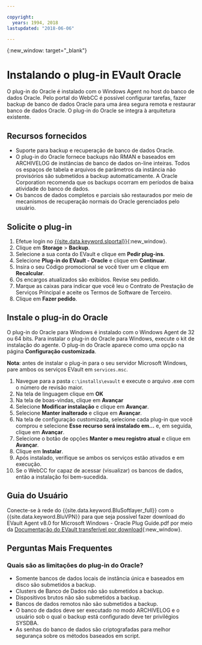 ```yaml
---

copyright:
  years: 1994, 2018
lastupdated: "2018-06-06"

---
```

{:new_window: target="_blank"}

# Instalando o plug-in EVault Oracle

O plug-in do Oracle é instalado com o Windows Agent no host do banco de dados Oracle. Pelo portal do WebCC é possível configurar tarefas, fazer backup de banco de dados Oracle para uma área segura remota e restaurar banco de dados Oracle. 
O plug-in do Oracle se integra à arquitetura existente.

## Recursos fornecidos

- Suporte para backup e recuperação de banco de dados Oracle.
- O plug-in do Oracle fornece backups não RMAN e baseados em ARCHIVELOG de
instâncias de banco de dados on-line inteiras. Todos os espaços de tabela e arquivos de parâmetros da instância
não provisórios são submetidos a backup automaticamente. A Oracle Corporation recomenda que os backups ocorram
em períodos de baixa atividade do banco de dados.
- Os bancos de dados completos e parciais são restaurados por meio de mecanismos de recuperação
normais do Oracle gerenciados pelo usuário.

## Solicite o plug-in

1. Efetue login no [{{site.data.keyword.slportal}}](https://control.softlayer.com/){:new_window}.
2. Clique em **Storage** > **Backup**.
3. Selecione a sua conta do EVault e clique em **Pedir plug-ins**.
4. Selecione **Plug-in do EVault - Oracle** e clique em
**Continuar**.
5. Insira o seu Código promocional se você tiver um e clique em **Recalcular**.
6. Os encargos atualizados são exibidos. Revise seu pedido.
7. Marque as caixas para indicar que você leu o Contrato de Prestação de Serviços Principal e aceite os Termos de Software de Terceiro. 
8. Clique em **Fazer pedido**.

## Instale o plug-in do Oracle

O plug-in do Oracle para Windows é instalado com o Windows Agent de 32 ou 64 bits.
Para instalar o plug-in do Oracle para Windows, execute o kit de instalação do agente. O plug-in do Oracle
aparece como uma opção na página **Configuração customizada**.

**Nota**: antes de instalar o plug-in para o seu servidor Microsoft Windows, pare ambos os serviços EVault em `services.msc`.  

1. Navegue para a pasta `c:\installs\evault` e execute o arquivo .exe com o número de
revisão maior.
2. Na tela de linguagem clique em **OK**
3. Na tela de boas-vindas, clique em **Avançar**
4. Selecione **Modificar instalação** e clique em **Avançar**.
5. Selecione **Manter inalterado** e clique em **Avançar**.
6. Na tela de configuração customizada, selecione cada plug-in que você comprou e selecione **Esse recurso será instalado em...** e, em seguida, clique em **Avançar**.
7. Selecione o botão de opções **Manter o meu registro atual** e clique em **Avançar**.
8. Clique em **Instalar**.
9. Após instalado, verifique se ambos os serviços estão ativados e em execução.
10. Se o WebCC for capaz de acessar (visualizar) os bancos de dados, então a instalação foi bem-sucedida. 

## Guia do Usuário

Conecte-se à rede do {{site.data.keyword.BluSoftlayer_full}} com
o {{site.data.keyword.BluVPN}} para que seja possível fazer download do EVault Agent v8.0 for Microsoft
Windows - Oracle Plug Guide.pdf por meio da
[Documentação do EVault
transferível por download](http://downloads.service.softlayer.com/evault/Documentation/){:new_window}.

## Perguntas Mais Frequentes

### Quais são as limitações do plug-in do Oracle?
- Somente bancos de dados locais de instância única e baseados em disco são submetidos a backup.
- Clusters de Banco de Dados não são submetidos a backup.
- Dispositivos brutos não são submetidos a backup.
- Bancos de dados remotos não são submetidos a backup.
- O banco de dados deve ser executado no modo ARCHIVELOG e o usuário sob o qual o backup está
configurado deve ter privilégios SYSDBA.
- As senhas do banco de dados são criptografadas para melhor segurança sobre os métodos baseados em
script.
